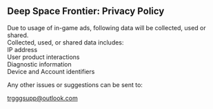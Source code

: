 ## Deep Space Frontier: Privacy Policy

Due to usage of in-game ads, following data will be collected, used or shared.</br>
Collected, used, or shared data includes:</br>
IP address</br>
User product interactions</br>
Diagnostic information</br>
Device and Account identifiers

Any other issues or suggestions can be sent to:

trgggsupp@outlook.com
